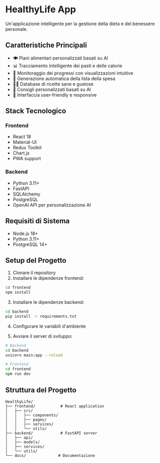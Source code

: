 # HealthyLife App

Un'applicazione intelligente per la gestione della dieta e del benessere personale.

## Caratteristiche Principali

- 🍽️ Piani alimentari personalizzati basati su AI
- 📊 Tracciamento intelligente dei pasti e delle calorie
- 🎯 Monitoraggio dei progressi con visualizzazioni intuitive
- 🛒 Generazione automatica della lista della spesa
- 👩‍🍳 Database di ricette sane e gustose
- 🤖 Consigli personalizzati basati su AI
- 📱 Interfaccia user-friendly e responsive

## Stack Tecnologico

### Frontend
- React 18
- Material-UI
- Redux Toolkit
- Chart.js
- PWA support

### Backend
- Python 3.11+
- FastAPI
- SQLAlchemy
- PostgreSQL
- OpenAI API per personalizzazione AI

## Requisiti di Sistema

- Node.js 18+
- Python 3.11+
- PostgreSQL 14+

## Setup del Progetto

1. Clonare il repository
2. Installare le dipendenze frontend:
```bash
cd frontend
npm install
```

3. Installare le dipendenze backend:
```bash
cd backend
pip install -r requirements.txt
```

4. Configurare le variabili d'ambiente

5. Avviare il server di sviluppo:
```bash
# Backend
cd backend
uvicorn main:app --reload

# Frontend
cd frontend
npm run dev
```

## Struttura del Progetto

```
HealthyLife/
├── frontend/           # React application
│   ├── src/
│   │   ├── components/
│   │   ├── pages/
│   │   ├── services/
│   │   └── utils/
├── backend/            # FastAPI server
│   ├── api/
│   ├── models/
│   ├── services/
│   └── utils/
└── docs/              # Documentazione
```
